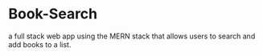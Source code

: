 # Book-Search
a full stack web app using the MERN stack that allows users to search and add books to a list.

